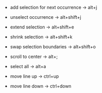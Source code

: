 - add selection for next occurrence -> alt+j

- unselect occurrence -> alt+shift+j

- extend selection -> alt+shift+e

- shrink selection -> alt+shift+k

- swap selection boundaries -> alt+shift+o

- scroll to center -> alt+;

- select all -> alt+a

- move line up -> ctrl+up

- move line down -> ctrl+down
